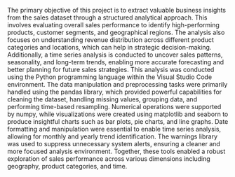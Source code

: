 The primary objective of this project is to extract valuable business insights from the sales dataset through a structured analytical approach. This involves evaluating overall sales performance to identify high-performing products, customer segments, and geographical regions. The analysis also focuses on understanding revenue distribution across different product categories and locations, which can help in strategic decision-making. Additionally, a time series analysis is conducted to uncover sales patterns, seasonality, and long-term trends, enabling more accurate forecasting and better planning for future sales strategies.
This analysis was conducted using the Python programming language within the Visual Studio Code environment. The data manipulation and preprocessing tasks were primarily handled using the pandas library, which provided powerful capabilities for cleaning the dataset, handling missing values, grouping data, and performing time-based resampling. Numerical operations were supported by numpy, while visualizations were created using matplotlib and seaborn to produce insightful charts such as bar plots, pie charts, and line graphs. Date formatting and manipulation were essential to enable time series analysis, allowing for monthly and yearly trend identification. The warnings library was used to suppress unnecessary system alerts, ensuring a cleaner and more focused analysis environment. Together, these tools enabled a robust exploration of sales performance across various dimensions including geography, product categories, and time.
